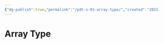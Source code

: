 ```yaml
---
{"dg-publish":true,"permalink":"/pdt-s-01-array-type/","created":"2023-07-03T14:28:35.191+07:00","updated":"2023-07-17T03:46:36.777+07:00"}
---
```



# Array Type

	